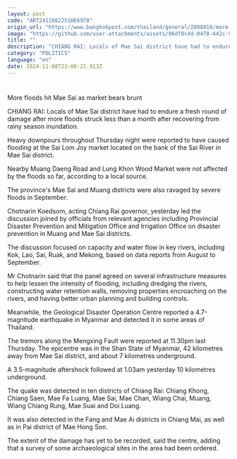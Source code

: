 ```yaml
---
layout: post
code: "ART2411082251HE6978"
origin_url: "https://www.bangkokpost.com/thailand/general/2898818/more-floods-hit-mae-sai-as-market-bears-brunt"
image: "https://github.com/user-attachments/assets/86df0c4d-0478-442c-997b-0a3f5b93f95e"
title: ""
description: "CHIANG RAI: Locals of Mae Sai district have had to endure a fresh round of damage after more floods struck less than a month after recovering from rainy season inundation."
category: "POLITICS"
language: "en"
date: 2024-11-08T23:00:21.913Z
---
```


# 

More floods hit Mae Sai as market bears brunt

CHIANG RAI: Locals of Mae Sai district have had to endure a fresh round of damage after more floods struck less than a month after recovering from rainy season inundation.

Heavy downpours throughout Thursday night were reported to have caused flooding at the Sai Lom Joy market located on the bank of the Sai River in Mae Sai district.

Nearby Muang Daeng Road and Lung Khon Wood Market were not affected by the floods so far, according to a local source.

The province's Mae Sai and Muang districts were also ravaged by severe floods in September.

Chotnarin Koedsom, acting Chiang Rai governor, yesterday led the discussion joined by officials from relevant agencies including Provincial Disaster Prevention and Mitigation Office and Irrigation Office on disaster prevention in Muang and Mae Sai districts.

The discussion focused on capacity and water flow in key rivers, including Kok, Lao, Sai, Ruak, and Mekong, based on data reports from August to September.

Mr Chotnarin said that the panel agreed on several infrastructure measures to help lessen the intensity of flooding, including dredging the rivers, constructing water retention walls, removing properties encroaching on the rivers, and having better urban planning and building controls.

Meanwhile, the Geological Disaster Operation Centre reported a 4.7-magnitude earthquake in Myanmar and detected it in some areas of Thailand.

The tremors along the Mengxing Fault were reported at 11.30pm last Thursday. The epicentre was in the Shan State of Myanmar, 42 kilometres away from Mae Sai district, and about 7 kilometres underground.

A 3.5-magnitude aftershock followed at 1.03am yesterday 10 kilometres underground.

The quake was detected in ten districts of Chiang Rai: Chiang Khong, Chiang Saen, Mae Fa Luang, Mae Sai, Mae Chan, Wiang Chai, Muang, Wiang Chiang Rung, Mae Suai and Doi Luang.

It was also detected in the Fang and Mae Ai districts in Chiang Mai, as well as in Pai district of Mae Hong Son.

The extent of the damage has yet to be recorded, said the centre, adding that a survey of some archaeological sites in the area had been ordered.